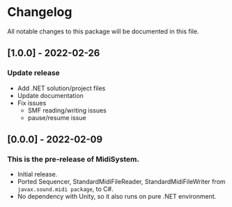 # Changelog
All notable changes to this package will be documented in this file.

## [1.0.0] - 2022-02-26

### Update release

* Add .NET solution/project files
* Update documentation
* Fix issues
  * SMF reading/writing issues
  * pause/resume issue

## [0.0.0] - 2022-02-09

### This is the pre-release of MidiSystem.

* Initial release.
* Ported Sequencer, StandardMidiFileReader, StandardMidiFileWriter from `javax.sound.midi package`, to C#.
* No dependency with Unity, so it also runs on pure .NET environment.
